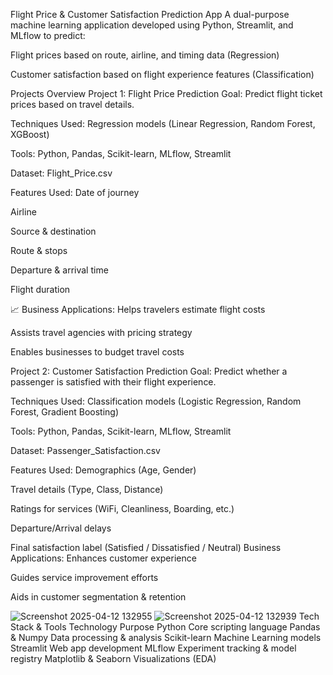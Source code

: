  Flight Price & Customer Satisfaction Prediction App
A dual-purpose machine learning application developed using Python, Streamlit, and MLflow to predict:

 Flight prices based on route, airline, and timing data (Regression)

 Customer satisfaction based on flight experience features (Classification)

 Projects Overview
Project 1: Flight Price Prediction
Goal: Predict flight ticket prices based on travel details.

Techniques Used: Regression models (Linear Regression, Random Forest, XGBoost)

Tools: Python, Pandas, Scikit-learn, MLflow, Streamlit

Dataset: Flight_Price.csv

Features Used:
Date of journey

Airline

Source & destination

Route & stops

Departure & arrival time

Flight duration

📈 Business Applications:
Helps travelers estimate flight costs

Assists travel agencies with pricing strategy

Enables businesses to budget travel costs

Project 2: Customer Satisfaction Prediction
Goal: Predict whether a passenger is satisfied with their flight experience.

Techniques Used: Classification models (Logistic Regression, Random Forest, Gradient Boosting)

Tools: Python, Pandas, Scikit-learn, MLflow, Streamlit

Dataset: Passenger_Satisfaction.csv

Features Used:
Demographics (Age, Gender)

Travel details (Type, Class, Distance)

Ratings for services (WiFi, Cleanliness, Boarding, etc.)

Departure/Arrival delays

Final satisfaction label (Satisfied / Dissatisfied / Neutral)
 Business Applications:
Enhances customer experience

Guides service improvement efforts

Aids in customer segmentation & retention

![Screenshot 2025-04-12 132955](https://github.com/user-attachments/assets/b6d8b48a-f189-4c6b-a6ac-231861df2947)
![Screenshot 2025-04-12 132939](https://github.com/user-attachments/assets/2e8747d9-aed9-4bab-bf68-ee878d927c58)
Tech Stack & Tools
Technology	Purpose
Python	Core scripting language
Pandas & Numpy	Data processing & analysis
Scikit-learn	Machine Learning models
Streamlit	Web app development
MLflow	Experiment tracking & model registry
Matplotlib & Seaborn	Visualizations (EDA)
